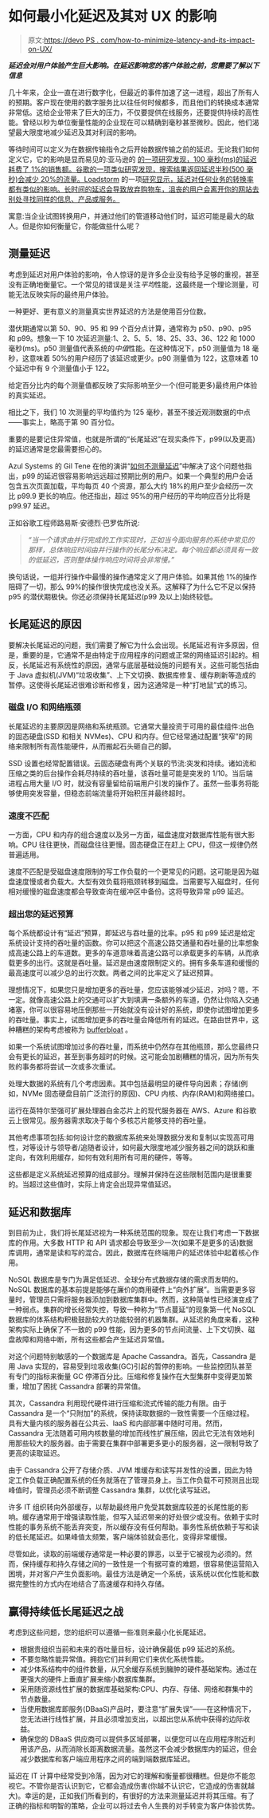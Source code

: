 # 如何最小化延迟及其对 UX 的影响

> 原文:[https://devo PS . com/how-to-minimize-latency-and-its-impact-on-UX/](https://devops.com/how-to-minimize-latency-and-its-impact-on-ux/)

***延迟会对用户体验产生巨大影响。在延迟影响您的客户体验之前，您需要了解以下信息***

几十年来，企业一直在进行数字化，但最近的事件加速了这一进程，超出了所有人的预期。客户现在使用的数字服务比以往任何时候都多，而且他们的转换成本通常非常低。这给企业带来了巨大的压力，不仅要提供在线服务，还要提供持续的高性能。曾经以秒为单位衡量性能的企业现在可以精确到毫秒甚至微秒。因此，他们渴望最大限度地减少延迟及其对利润的影响。

等待时间可以定义为在数据传输指令之后开始数据传输之前的延迟。无论我们如何定义它，它的影响是显而易见的:亚马逊的 [的一项](https://www.gigaspaces.com/blog/amazon-found-every-100ms-of-latency-cost-them-1-in-sales/)[研究发现，100 毫秒(ms)的延迟耗费了 1%的销售额。谷歌的一项类似研究发现，搜索结果返回延迟半秒(500 毫秒)会减少 20%的流量。Loadstorm](https://www.gigaspaces.com/blog/amazon-found-every-100ms-of-latency-cost-them-1-in-sales/) 的一项[研究显示，延迟对任何业务的转换率都有类似的影响。长时间的延迟会导致放弃购物车，沮丧的用户会离开你的网站去别处寻找同样的信息、产品或服务。](http://loadstorm.com/2014/04/infographic-web-performance-impacts-conversion-rates/)

寓意:当企业试图转换用户，并通过他们的管道移动他们时，延迟可能是最大的敌人。但是你如何衡量它，你能做些什么呢？

## **测量延迟**

考虑到延迟对用户体验的影响，令人惊讶的是许多企业没有给予足够的重视，甚至没有正确地衡量它。一个常见的错误是关注*平均*性能，这最终是一个理论测量，可能无法反映实际的最终用户体验。

一种更好、更有意义的测量真实世界延迟的方法是使用百分位数。

潜伏期通常以第 50、90、95 和 99 个百分点计算，通常称为 p50、p90、p95 和 p99。想象一下 10 次延迟测量:1、2、5、5、18、25、33、36、122 和 1000 毫秒(ms)。p50 测量值代表系统的*中值*性能。在这种情况下，p50 测量值为 18 毫秒，这意味着 50%的用户经历了该延迟或更少。p90 测量值为 122，这意味着 10 个延迟中有 9 个测量值小于 122。

给定百分比内的每个测量值都反映了实际影响至少一个(但可能更多)最终用户体验的真实延迟。

相比之下，我们 10 次测量的平均值约为 125 毫秒，甚至不接近观测数据的中点——事实上，略高于第 90 百分位。

重要的是要记住异常值，也就是所谓的“长尾延迟”在现实条件下，p99(以及更高)的延迟通常是您最需要担心的。

Azul Systems 的 Gil Tene 在他的演讲“[如何不测量延迟](https://www.youtube.com/watch?v=lJ8ydIuPFeU)”中解决了这个问题他指出，p99 的延迟很容易影响远远超过预期比例的用户。如果一个典型的用户会话包含五次页面加载，平均每页 40 个资源，那么大约 18%的用户至少会经历一次比 p99.9 更长的响应。他还指出，超过 95%的用户经历的平均响应百分比将是 p99.97 延迟。

正如谷歌工程师路易斯·安德烈·巴罗佐所说:

> *“当一个请求由并行完成的工作实现时，正如当今面向服务的系统中常见的那样，总体响应时间由并行操作的长尾分布决定。每个响应都必须具有一致的低延迟，否则整体操作响应时间将会非常慢。”*

换句话说，一组并行操作中最慢的操作通常定义了用户体验。如果其他 1%的操作阻碍了一切，那么 99%的操作很快完成也没关系。这解释了为什么它不足以保持 p95 的潜伏期极快。你还必须保持长尾延迟(p99 及以上)始终较低。

## 长尾延迟的原因

要解决长尾延迟的问题，我们需要了解它为什么会出现。长尾延迟有许多原因，但是，重要的是，它通常不是由特定于应用程序的问题或正常的网络延迟引起的。相反，长尾延迟有系统性的原因，通常与底层基础设施的问题有关。这些可能包括由于 Java 虚拟机(JVM)“垃圾收集”、上下文切换、数据库修复、缓存刷新等造成的暂停。这使得长尾延迟很难诊断和修复，因为这通常是一种“打地鼠”式的练习。

### **磁盘 I/O 和网络瓶颈**

长尾延迟的主要原因是网络和系统瓶颈。它通常大量投资于可用的最佳组件:出色的固态硬盘(SSD 和相关 NVMes)、CPU 和内存。但它经常通过配置“狭窄”的网络来限制所有高性能硬件，从而搬起石头砸自己的脚。

SSD 设置也经常配置错误。云固态硬盘有两个关联的节流:突发和持续。诸如流和压缩之类的后台操作会耗尽持续的吞吐量，该吞吐量可能是突发的 1/10。当后端进程占用大量 I/O 时，就没有容量留给前端用户引发的操作了。虽然一些事务将能够使用突发容量，但稳态前端流量将开始积压并最终超时。

### 速度不匹配

一方面，CPU 和内存的组合速度以及另一方面，磁盘速度对数据库性能有很大影响。CPU 往往更快，而磁盘往往更慢。固态硬盘正在赶上 CPU，但这一规律仍然普遍适用。

速度不匹配是受磁盘速度限制的写工作负载的一个更常见的问题。这可能是因为磁盘速度慢或者负载大。大型有效负载将瓶颈转移到磁盘。当需要写入磁盘时，任何相对缓慢的磁盘速度都会导致查询在缓冲区中备份。这将导致异常 p99 延迟。

### 超出您的延迟预算

每个系统都设计有“延迟”预算，即延迟与吞吐量的比率。p95 和 p99 延迟是给定系统设计支持的吞吐量的函数。你可以把这个高速公路交通量和吞吐量的比率想象成高速公路上的车道数。更多的车道意味着高速公路可以承载更多的车辆，从而承载更多的出行。这就是吞吐量。延迟是由速度限制定义的。拥有多条车道和缓慢的最高速度可以减少总的出行次数。两者之间的比率定义了延迟预算。

理想情况下，如果您只是增加更多的吞吐量，您应该能够减少延迟，对吗？嗯，不一定。就像高速公路上的交通可以扩大到填满一条额外的车道，仍然让你陷入交通堵塞，你可以很容易地压倒那些一开始就没有设计好的系统，即使你试图增加更多的吞吐量。事实上，试图增加更多的吞吐量会降低所有的延迟。在路由世界中，这种糟糕的架构考虑被称为 [bufferbloat](http://www.enterprisenetworkingplanet.com/netsp/article.php/3926076/Bufferbloat-Sacrificing-Latency-for-Throughput.htm) 。

如果一个系统试图增加过多的吞吐量，而系统中仍然存在其他瓶颈，那么您最终只会有更长的延迟，甚至到事务超时的时候。这可能会加剧糟糕的情况，因为所有失败的事务都将尝试一次或多次重试。

处理大数据的系统有几个考虑因素。其中包括最明显的硬件导向因素；存储(例如，NVMe 固态硬盘目前广泛流行的原因)、CPU 内核、内存(RAM)和网络接口。

运行在英特尔至强可扩展处理器白金芯片上的现代服务器在 AWS、Azure 和谷歌云上很常见。服务器需求取决于每个多核芯片能够支持的吞吐量。

其他考虑事项包括:如何设计您的数据库系统来处理数据分发和复制以实现高可用性，对等设计与领导者/追随者设计，如何最大限度地减少服务器之间的跳跃和重定向，有效利用缓存，如何有效利用所有可用的硬件，等等。

这些都是定义系统延迟预算的组成部分。理解并保持在这些限制范围内是很重要的。当超过这些值时，实际上肯定会出现异常值延迟。

## **延迟和数据库**

到目前为止，我们将长尾延迟视为一种系统范围的现象。现在让我们考虑一下数据库的作用。大多数 HTTP 和 API 请求都会导致至少一次(如果不是更多的话)数据库调用，通常是读和写的混合。因此，数据库在终端用户的延迟体验中起着核心作用。

NoSQL 数据库是专门为满足低延迟、全球分布式数据存储的需求而发明的。NoSQL 数据库的基本前提是能够在廉价的商用硬件上“向外扩展”。当需要更多容量时，管理员只需将服务器添加到数据库集群中。然而，这种简单性已经演变成了一种弱点。集群的增长经常失控，导致一种称为“节点蔓延”的现象第一代 NoSQL 数据库的体系结构积极鼓励较大的功能较弱的机器集群。从延迟的角度来看，这种架构实际上确保了不一致的 p99 性能，因为更多的节点间流量、上下文切换、磁盘故障和网络中断，所有这些都会产生延迟异常值。

对这个问题特别敏感的一个数据库是 Apache Cassandra。首先，Cassandra 是用 Java 实现的，容易受到垃圾收集(GC)引起的暂停的影响。一些监控团队甚至有专门的指标来衡量 GC 停滞百分比。压缩和修复操作在大型集群中变得更加繁重，增加了困扰 Cassandra 部署的异常值。

其次，Cassandra 利用现代硬件进行压缩和流式传输的能力有限。由于 Cassandra 是一个“只附加”的系统，保持读取数据的一致性需要一个压缩过程。具有大量内核的服务器在公共云、IaaS 和内部部署中随时可用。然而，Cassandra 无法随着可用内核数量的增加而线性扩展压缩，因此它无法有效地利用那些较大的服务器。由于需要在集群中部署更多更小的服务器，这一限制导致了更高的读取延迟。

由于 Cassandra 公开了存储介质、JVM 堆缓存和读写并发性的设置，因此为特定工作负载正确配置系统的任务就落在了管理员身上。当工作负载不可预测且出现峰值时，管理员必须不断调整 Cassandra 集群，以优化读写延迟。

许多 IT 组织转向外部缓存，以帮助最终用户免受其数据库较差的长尾性能的影响。缓存通常用于增强读取性能，但写入延迟带来的好处很少或没有。依赖于实时性能的事务系统不能丢弃突变，所以缓存没有任何帮助。事务性系统依赖于写和读的低长尾延迟。如果峰值太频繁，客户端体验就会恶化，变得非常缓慢。

尽管如此，读取的前端缓存通常是一种必要的罪恶，以至于它被视为必须的。然而，保持缓存和持久存储之间的一致性是一个有据可查的难题，很容易使运营陷入困境，并对客户产生负面影响。最佳方法是确定一个系统，该系统以优化性能和数据完整性的方式内在地结合了高速缓存和持久存储。

## **赢得持续低长尾延迟之战**

考虑到这些问题，您的组织可以遵循一些准则来最小化长尾延迟。

*   根据贵组织当前和未来的吞吐量目标，设计确保最低 p99 延迟的系统。
*   不要忽略性能异常值。拥抱它们并利用它们来优化系统性能。
*   减少体系结构中的组件数量，从冗余缓存系统到臃肿的硬件基础架构。通过在更强大的硬件上垂直扩展来缩小数据库集群。
*   采用随资源线性扩展的数据库基础架构:CPU、内存、存储、网络和群集中的节点数量。
*   当使用数据库即服务(DBaaS)产品时，要注意“扩展失误”——在这种情况下，您无法进行线性扩展，并且必须增加支出，以超出您从系统中获得的边际收益。
*   确保您的 DBaaS 供应商可以提供多区域部署，以便您可以在应用程序附近利用该产品，从而消除长距离数据流量。虽然这不会减少数据库内的延迟，但会减少数据库和客户端应用程序之间的端到端数据库延迟。

延迟在 IT 计算中经常受到冷落，因为对它的理解和衡量都很糟糕。但是你不能忽视它。不管你是否认识到它，它都会造成伤害(你越不认识它，它造成的伤害就越大)。幸运的是，正如我们所看到的，有很好的方法来测量延迟并将其压缩。有了正确的指标和明智的策略，企业可以将过去令人生畏的对手转变为客户体验优势。